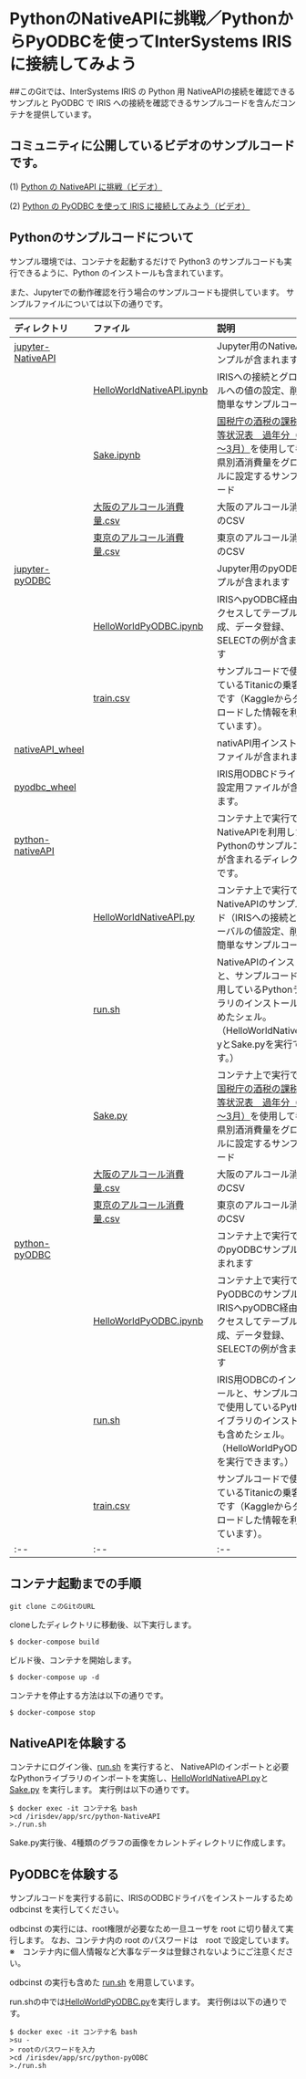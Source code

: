 # PythonのNativeAPIに挑戦／PythonからPyODBCを使ってInterSystems IRISに接続してみよう
##このGitでは、InterSystems IRIS の Python 用 NativeAPIの接続を確認できるサンプルと
PyODBC で IRIS への接続を確認できるサンプルコードを含んだコンテナを提供しています。

## コミュニティに公開しているビデオのサンプルコードです。

(1) [Python の NativeAPI に挑戦（ビデオ）](https://jp.community.intersystems.com/post/%E3%80%90%E3%81%AF%E3%81%98%E3%82%81%E3%81%A6%E3%81%AE-intersystems-iris%E3%80%91%E3%82%BB%E3%83%AB%E3%83%95%E3%83%A9%E3%83%BC%E3%83%8B%E3%83%B3%E3%82%B0%E3%83%93%E3%83%87%E3%82%AA%EF%BC%9A%E3%82%A2%E3%82%AF%E3%82%BB%E3%82%B9%E7%B7%A8%EF%BC%9Apython-%E3%81%AE-nativeapi-%E3%81%AB%E6%8C%91%E6%88%A6)

(2) [Python の PyODBC を使って IRIS に接続してみよう（ビデオ）](https://jp.community.intersystems.com/post/%E3%80%90%E3%81%AF%E3%81%98%E3%82%81%E3%81%A6%E3%81%AE-intersystems-iris%E3%80%91%E3%82%BB%E3%83%AB%E3%83%95%E3%83%A9%E3%83%BC%E3%83%8B%E3%83%B3%E3%82%B0%E3%83%93%E3%83%87%E3%82%AA%EF%BC%9A%E3%82%A2%E3%82%AF%E3%82%BB%E3%82%B9%E7%B7%A8%EF%BC%9Apython-%E3%81%8B%E3%82%89-pyodbc-%E3%82%92%E4%BD%BF%E3%81%A3%E3%81%A6-iris-%E3%81%AB%E6%8E%A5%E7%B6%9A%E3%81%97%E3%81%A6%E3%81%BF%E3%82%88%E3%81%86)


## Pythonのサンプルコードについて
サンプル環境では、コンテナを起動するだけで Python3 のサンプルコードも実行できるように、Python のインストールも含まれています。

また、Jupyterでの動作確認を行う場合のサンプルコードも提供しています。
サンプルファイルについては以下の通りです。

|ディレクトリ|ファイル|説明|
|:--|:--|:--|
|[jupyter-NativeAPI](/src/jupyter-NativeAPI)||Jupyter用のNativeAPIサンプルが含まれます|
||[HelloWorldNativeAPI.ipynb](/src/jupyter-NativeAPI/HelloWorldNativeAPI.ipynb)|IRISへの接続とグローバルへの値の設定、削除の簡単なサンプルコード|
||[Sake.ipynb](/src/jupyter-NativeAPI/Sake.ipynb)|[国税庁の酒税の課税関係等状況表　過年分（4月～3月）](https://www.nta.go.jp/taxes/sake/tokei/kanen.htm)を使用して都道府県別酒消費量をグローバルに設定するサンプルコード|
||[大阪のアルコール消費量.csv](/src/jupyter-nativeAPI/大阪のアルコール消費量.csv)|大阪のアルコール消費量のCSV|
||[東京のアルコール消費量.csv](/src/jupyter-nativeAPI/東京のアルコール消費量.csv)|東京のアルコール消費量のCSV|
|[jupyter-pyODBC](/src/jupyter-pyODBC)||Jupyter用のpyODBCサンプルが含まれます|
||[HelloWorldPyODBC.ipynb](/src/jupyter-pyODBC/HelloWorldPyODBC.ipynb)|IRISへpyODBC経由でアクセスしてテーブル作成、データ登録、SELECTの例が含まれます|
||[train.csv](/src/jupyter-pyODBC/train.csv)|サンプルコードで使用しているTitanicの乗客情報です（Kaggleからダウンロードした情報を利用しています）。|
|[nativeAPI_wheel](/src/nativeAPI_wheel)||nativAPI用インストールファイルが含まれます。|
|[pyodbc_wheel](/src/pyodbc_wheel)||IRIS用ODBCドライバの設定用ファイルが含まれます。|
|[python-nativeAPI](/src/python-nativeAPI)||コンテナ上で実行できる NativeAPIを利用したPythonのサンプルコードが含まれるディレクトリです。|
||[HelloWorldNativeAPI.py](/src/python-nativeAPI/HelloWorldNativeAPI.ipynb)|コンテナ上で実行できるNativeAPIのサンプルコード（IRISへの接続とグローバルの値設定、削除の簡単なサンプルコード）|
||[run.sh](/src/python-nativeAPI/run.sh)|NativeAPIのインストールと、サンプルコードで使用しているPythonライブラリのインストールも含めたシェル。（HelloWorldNativeAPI.pyとSake.pyを実行できます。）
||[Sake.py](/src/python-nativeAPI/Sake.ipynb)|コンテナ上で実行できる[国税庁の酒税の課税関係等状況表　過年分（4月～3月）](https://www.nta.go.jp/taxes/sake/tokei/kanen.htm)を使用して都道府県別酒消費量をグローバルに設定するサンプルコード|
||[大阪のアルコール消費量.csv](/src/python-nativeAPI/大阪のアルコール消費量.csv)|大阪のアルコール消費量のCSV|
||[東京のアルコール消費量.csv](/src/python-nativeAPI/東京のアルコール消費量.csv)|東京のアルコール消費量のCSV|
|[python-pyODBC](/src/python-pyODBC)||コンテナ上で実行できるのpyODBCサンプルが含まれます|
||[HelloWorldPyODBC.ipynb](/src/python-pyODBC/HelloWorldPyODBC.ipynb)|コンテナ上で実行できるPyODBCのサンプルで、IRISへpyODBC経由でアクセスしてテーブル作成、データ登録、SELECTの例が含まれます|
||[run.sh](/src/python-pyODBC/run.sh)|IRIS用ODBCのインストールと、サンプルコードで使用しているPythonライブラリのインストールも含めたシェル。（HelloWorldPyODBC.pyを実行できます。）
||[train.csv](/src/python-pyODBC/train.csv)|サンプルコードで使用しているTitanicの乗客情報です（Kaggleからダウンロードした情報を利用しています）。|
|:--|:--|:--|


## コンテナ起動までの手順

```
git clone このGitのURL
```
cloneしたディレクトリに移動後、以下実行します。

```
$ docker-compose build
```
ビルド後、コンテナを開始します。
```
$ docker-compose up -d
```
コンテナを停止する方法は以下の通りです。
```
$ docker-compose stop
```

## NativeAPIを体験する
コンテナにログイン後、[run.sh](/src/python-nativeAPI/run.sh) を実行すると、 NativeAPIのインポートと必要なPythonライブラリのインポートを実施し、[HelloWorldNativeAPI.py](/src/python-nativeAPI/HelloWorldNativeAPI.py)と[Sake.py](/src/python-nativeAPI/Sake.py) を実行します。
実行例は以下の通りです。
```
$ docker exec -it コンテナ名 bash
>cd /irisdev/app/src/python-NativeAPI
>./run.sh
```
Sake.py実行後、4種類のグラフの画像をカレントディレクトリに作成します。


## PyODBCを体験する
サンプルコードを実行する前に、IRISのODBCドライバをインストールするため odbcinst を実行してください。

odbcinst の実行には、root権限が必要なため一旦ユーザを root に切り替えて実行します。
なお、コンテナ内の root のパスワードは　root で設定しています。
※　コンテナ内に個人情報など大事なデータは登録されないようにご注意ください。

odbcinst の実行も含めた [run.sh](/src/python-PyODBC/run.sh) を用意しています。

run.shの中では[HelloWorldPyODBC.py](/src/python-PyODBC/HelloWorldPyODBC.py)を実行します。
実行例は以下の通りです。
```
$ docker exec -it コンテナ名 bash
>su -
> rootのパスワードを入力
>cd /irisdev/app/src/python-pyODBC
>./run.sh
```

